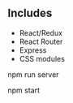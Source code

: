 ## Includes
  * React/Redux
  * React Router
  * Express
  * CSS modules


npm run server

npm start